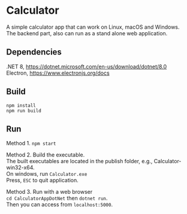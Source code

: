 
Calculator
==========

A simple calculator app that can work on Linux, macOS and Windows.  
The backend part, also can run as a stand alone web application.  


Dependencies
------------

.NET 8, https://dotnet.microsoft.com/en-us/download/dotnet/8.0  
Electron, https://www.electronjs.org/docs  


Build
-----

`npm install`  
`npm run build`  


Run
---

Method 1. `npm start`  

Method 2. Build the executable.  
The built executables are located in the publish folder, e.g., Calculator-win32-x64.  
On windows, run `Calculator.exe`  
Press, `ESC` to quit application.  

Method 3. Run with a web browser  
`cd CalculatorAppDotNet` then `dotnet run`.  
Then you can access from `localhost:5000`.  
